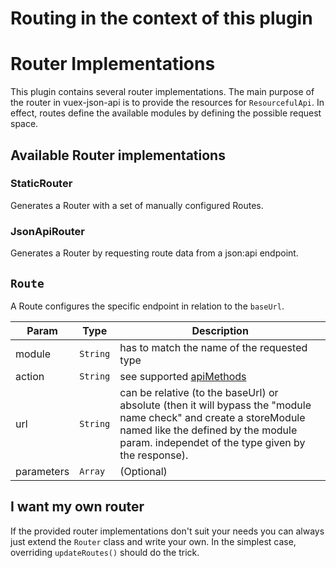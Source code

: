# Routing in the context of this plugin

# Router Implementations

This plugin contains several router implementations. The main purpose of
the router in vuex-json-api is to provide the resources for `ResourcefulApi`.
In effect, routes define the available modules by defining the possible
request space.

## Available Router implementations

### StaticRouter

Generates a Router with a set of manually configured Routes.

### JsonApiRouter

Generates a Router by requesting route data from a json:api endpoint.

## `Route`

A Route configures the specific endpoint in relation to the `baseUrl`.

| Param | Type | Description |
| --- | --- | --- |
| module | `String` | has to match the name of the requested type |
| action | `String` | see supported [apiMethods][1] |
| url | `String` | can be relative (to the baseUrl) or absolute (then it will bypass the "module name check" and create a storeModule named like the defined by the module param. independet of the type given by the response). |
| parameters | `Array` | (Optional) |

## I want my own router

If the provided router implementations don't suit your needs you can
always just extend the `Router` class and write your own. In the simplest
case, overriding `updateRoutes()` should do the trick.

[1]: /usage/requests.html#the-two-api-classes
